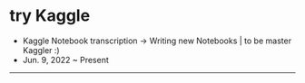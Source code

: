 # try Kaggle
- Kaggle Notebook transcription -> Writing new Notebooks | to be master Kaggler :)
- Jun. 9, 2022 ~ Present

----------------------------------

